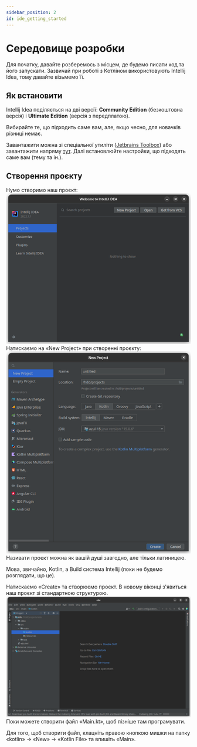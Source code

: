 ```yaml
---
sidebar_position: 2
id: ide_getting_started
---
```

# Середовище розробки
Для початку, давайте розберемось з місцем, де будемо писати код та його запускати. Зазвичай при роботі з Котліном використовують Intellij Idea, тому давайте візьмемо її.
## Як встановити
Intellij Idea поділяється на дві версії: **Community Edition** (безкоштовна версія) і **Ultimate Edition** (версія з передплатою).

Вибирайте те, що підходить саме вам, але, якщо чесно, для новачків різниці немає.

Завантажити можна зі спеціальної утиліти ([Jetbrains Toolbox](https://www.jetbrains.com/ru-ru/toolbox-app/)) або завантажити напряму [тут](https://www.jetbrains.com/ru-ru/idea/download/#section=linux).
Далі встановлюйте настройки, що підходять саме вам (тему та ін.).
## Створення проєкту
Нумо створимо наш проєкт:
![проекты](images/ide_projects_screen_1.png)
Натискаємо на «New Project» при створенні проєкту:
![создание](images/ide_project_creation_1.png)
Називати проєкт можна як вашій душі завгодно, але тільки латиницею.

Мова, звичайно, Kotlin, а Build система Intellij (поки не будемо розглядати, що це).

Натискаємо «Create» та створюємо проєкт.
В новому віконці з'явиться наш проєкт зі стандартною структурою.
![](images/ide_kotlin_edu_project_1.png)
Поки можете створити файл «Main.kt», щоб пізніше там програмувати.

Для того, щоб створити файл, клацніть правою кнопкою мишки на папку «kotlin» -> «New» -> «Kotlin File» та впишіть «Main».